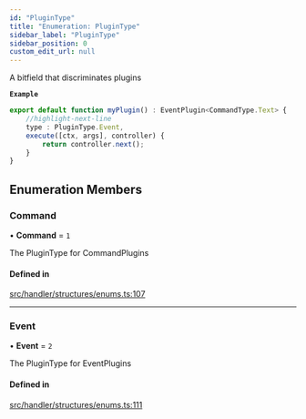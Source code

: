 ```yaml
---
id: "PluginType"
title: "Enumeration: PluginType"
sidebar_label: "PluginType"
sidebar_position: 0
custom_edit_url: null
---
```


A bitfield that discriminates plugins

**`Example`**

```ts
export default function myPlugin() : EventPlugin<CommandType.Text> {
    //highlight-next-line
    type : PluginType.Event,
    execute([ctx, args], controller) {
        return controller.next();
    }
}
```

## Enumeration Members

### Command

• **Command** = ``1``

The PluginType for CommandPlugins

#### Defined in

[src/handler/structures/enums.ts:107](https://github.com/sern-handler/handler/blob/eb2924c/src/handler/structures/enums.ts#L107)

___

### Event

• **Event** = ``2``

The PluginType for EventPlugins

#### Defined in

[src/handler/structures/enums.ts:111](https://github.com/sern-handler/handler/blob/eb2924c/src/handler/structures/enums.ts#L111)
